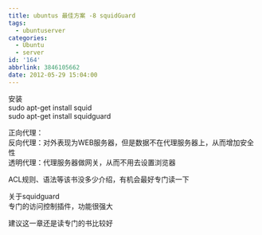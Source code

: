 ```yaml
---
title: ubuntus 最佳方案 -8 squidGuard
tags:
  - ubuntuserver
categories:
  - Ubuntu
  - server
id: '164'
abbrlink: 3846105662
date: 2012-05-29 15:04:00
---
```


安装  
sudo apt-get install squid  
sudo apt-get install squidguard  
  
正向代理：  
反向代理：对外表现为WEB服务器，但是数据不在代理服务器上，从而增加安全性  
透明代理：代理服务器做网关，从而不用去设置浏览器  
  
ACL规则、语法等该书没多少介绍，有机会最好专门读一下  
  
关于squidguard  
专门的访问控制插件，功能很强大  
  
建议这一章还是读专门的书比较好